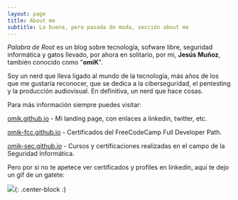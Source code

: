 ```yaml
---
layout: page
title: About me
subtitle: La buena, pero pasada de moda, sección about me
---
```


*Palabra de Root* es un blog sobre tecnología, sofware libre, seguridad informática y gatos llevado, por ahora en solitario, por mi, **Jesús Muñoz**, también conocido como "**omiK**".

Soy un nerd que lleva ligado al mundo de la tecnología, más años de los que me gustaría reconocer, que se dedica a la ciberseguridad, el pentesting y la producción audiovisual. En definitiva, un nerd que hace cosas.

Para más información siempre puedes visitar:

[omik.github.io](https://omik.github.io) - Mi landing page, con enlaces a linkedin, twitter, etc.

[omik-fcc.github.io](https://omik-fcc.github.io) - Certificados del FreeCodeCamp Full Developer Path.

[omik-sec.github.io](https://omik-sec.github.io)  - Cursos y certificaciones realizadas en el campo de la Seguridad Informática.

Pero por si no te apetece ver certificados y profiles en linkedin, aquí te dejo un gif de un gatete:

![](https://media.giphy.com/media/4iqMzLtBO9KSY/giphy.gif){: .center-block :}
